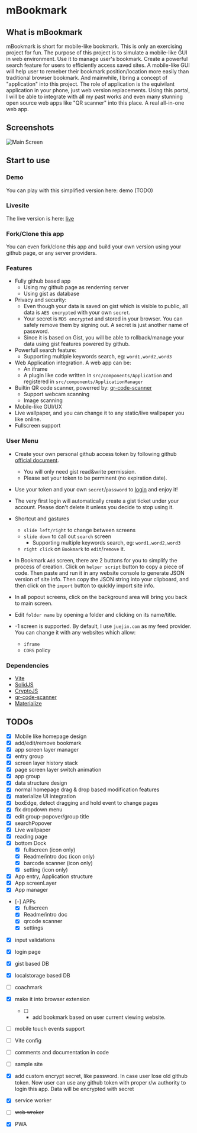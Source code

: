 # mBookmark

## What is mBookmark

mBookmark is short for mobile-like bookmark. This is only an exercising project for fun. The purpose of this project is to simulate a mobile-like GUI in web environment. Use it to manage user's bookmark. Create a powerful search feature for users to efficiently access saved sites. A mobile-like GUI will help user to remeber their bookmark position/location more easily than traditional browser bookmark. And mainwhile, I bring a concept of "application" into this project. The role of application is the equivilant application in your phone, just web version replacements. Using this portal, I will be able to integrate with all my past works and even many stunning open source web apps like "QR scanner" into this place. A real all-in-one web app.

## Screenshots

![Main Screen](https://github.com/phoenixzqy/mBookmark/blob/main/images/main_screen.png "Main Screen")

## Start to use

### Demo

You can play with this simplified version here: demo (TODO)

### Livesite

The live version is here: [live](https://phoenixzqy.github.io/demo/mBookmark/index.html)

### Fork/Clone this app

You can even fork/clone this app and build your own version using your github page, or any server providers.

### Features

* Fully github based app
  * Using my github page as renderring server
  * Using gist as database
* Privacy and security:
  * Even though your data is saved on gist which is visible to public, all data is `AES encrypted` with your own `secret`.
  * Your secret is `MD5 encrypted` and stored in your browser. You can safely remove them by signing out. A secret is just another name of password.
  * Since it is based on Gist, you will be able to rollback/manage your data using gist features powered by github.
* Powerfull search feature:
  * Supporting multiple keywords search, eg: `word1,word2,word3`
* Web Application integration. A web app can be:
  * An iframe
  * A plugin like code written in `src/components/Application` and registered in `src/components/ApplicationManager`
* Builtin QR code scanner, powerred by: [qr-code-scanner](https://github.com/code-kotis/qr-code-scanner)
  * Support webcam scanning
  * Image scanning
* Mobile-like GUI/UX
* Live wallpaper, and you can change it to any static/live wallpaper you like online.
* Fullscreen support

### User Menu

* Create your own personal github access token by following github [official document](https://docs.github.com/en/authentication/keeping-your-account-and-data-secure/creating-a-personal-access-token).
  * You will only need gist read&write permission.
  * Please set your token to be perminent (no expiration date).
* Use your token and your own `secret`/`password` to [login](https://phoenixzqy.github.io/demo/mBookmark/index.html) and enjoy it!

* The very first login will automatically create a gist ticket under your account. Please don't delete it unless you decide to stop using it.

* Shortcut and gastures
  * `slide left/right` to change between screens
  * `slide down` to call out `search` screen
    * Supporting multiple keywords search, eg: `word1,word2,word3`
  * `right click` on `Bookmark` to `edit`/`remove` it.
* In Bookmark `Add` screen, there are 2 buttons for you to simplify the process of creation. Click on `helper script` button to copy a piece of code. Then paste and run it in any website console to generate JSON version of site info. Then copy the JSON string into your clipboard, and then click on the `import` button to quickly import site info.
* In all popout screens, click on the background area will bring you back to main screen.
* Edit `folder name` by opening a folder and clicking on its name/title.
* -1 screen is supported. By default, I use `juejin.com` as my feed provider. You can change it with any websites which allow:
  * `iframe`
  * `CORS` policy

### Dependencies

* [Vite](https://vitejs.dev/)
* [SolidJS](https://www.solidjs.com/)
* [CryptoJS](https://github.com/brix/crypto-js)
* [qr-code-scanner](https://github.com/code-kotis/qr-code-scanner)
* [Materialize](https://materializecss.com/)

## TODOs

* [x] Mobile like homepage design
* [x] add/edit/remove bookmark
* [x] app screen layer manager
* [x] entry group
* [x] screen layer history stack
* [x] page screen layer switch animation
* [x] app group
* [x] data structure design
* [x] normal homepage drag & drop based modification features
* [x] materialize UI integration
* [x] boxEdge, detect dragging and hold event to change pages
* [x] fix dropdown menu
* [x] edit group-popover/group title
* [x] searchPopover
* [x] Live wallpaper
* [x] reading page
* [x] bottom Dock
  * [x] fullscreen (icon only)
  * [x] Readme/intro doc (icon only)
  * [x] barcode scanner (icon only)
  * [x] setting (icon only)
* [x] App entry, Application structure
* [x] App screenLayer
* [x] App manager
* [-] APPs
  * [x] fullscreen
  * [x] Readme/intro doc
  * [x] qrcode scanner
  * [x] settings
* [x] input validations
* [x] login page
* [x] gist based DB
* [x] localstorage based DB
* [ ] coachmark
* [x] make it into browser extension
  * [ ] * add bookmark based on user current viewing website.
* [ ] mobile touch events support
* [ ] Vite config
* [ ] comments and documentation in code

* [ ] sample site
* [x] add custom encrypt secret, like password. In case user lose old github token. Now user can use any github token with proper r/w authority to login this app. Data will be encrypted with secret
* [x] service worker
* [ ] ~~web wroker~~
* [x] PWA

